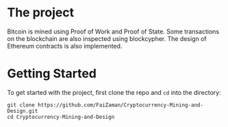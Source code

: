 # The project

Bitcoin is mined using Proof of Work and Proof of State. Some transactions on the blockchain are also inspected using blockcypher.
The design of Ethereum contracts is also implemented.

# Getting Started

To get started with the project, first clone the repo and `cd` into the directory:

```
git clone https://github.com/FaiZaman/Cryptocurrency-Mining-and-Design.git
cd Cryptocurrency-Mining-and-Design
```
